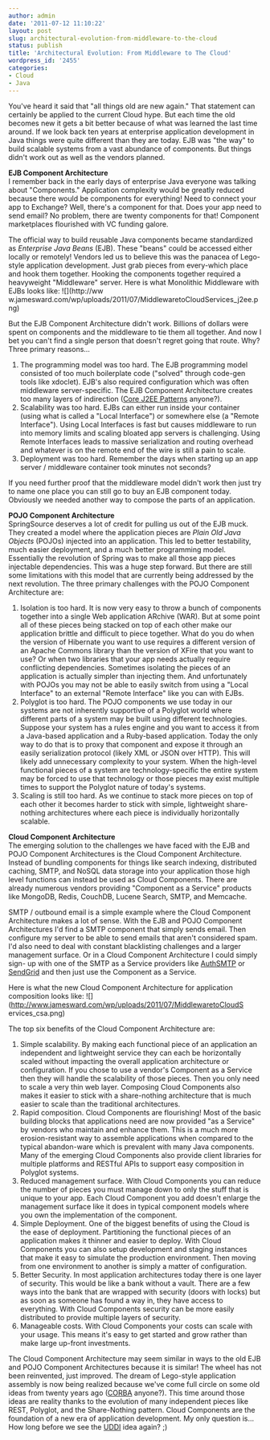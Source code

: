 ```yaml
---
author: admin
date: '2011-07-12 11:10:22'
layout: post
slug: architectural-evolution-from-middleware-to-the-cloud
status: publish
title: 'Architectural Evolution: From Middleware to The Cloud'
wordpress_id: '2455'
categories:
- Cloud
- Java
---
```


You've heard it said that "all things old are new again." That statement can
certainly be applied to the current Cloud hype. But each time the old becomes
new it gets a bit better because of what was learned the last time around. If
we look back ten years at enterprise application development in Java things
were quite different than they are today. EJB was "the way" to build scalable
systems from a vast abundance of components. But things didn't work out as
well as the vendors planned.

**EJB Component Architecture**  
I remember back in the early days of enterprise Java everyone was talking
about "Components." Application complexity would be greatly reduced because
there would be components for everything! Need to connect your app to
Exchange? Well, there's a component for that. Does your app need to send
email? No problem, there are twenty components for that! Component
marketplaces flourished with VC funding galore.

The official way to build reusable Java components became standardized as
_Enterprise Java Beans_ (EJB). These "beans" could be accessed either locally
or remotely! Vendors led us to believe this was the panacea of Lego-style
application development. Just grab pieces from every-which place and hook them
together. Hooking the components together required a heavyweight "Middleware"
server. Here is what Monolithic Middleware with EJBs looks like: ![](http://ww
w.jamesward.com/wp/uploads/2011/07/MiddlewaretoCloudServices_j2ee.png)

But the EJB Component Architecture didn't work. Billions of dollars were spent
on components and the middleware to tie them all together. And now I bet you
can't find a single person that doesn't regret going that route. Why? Three
primary reasons...

  1. The programming model was too hard. The EJB programming model consisted of too much boilerplate code ("solved" through code-gen tools like xdoclet). EJB's also required configuration which was often middleware server-specific. The EJB Component Architecture creates too many layers of indirection ([Core J2EE Patterns](http://java.sun.com/blueprints/corej2eepatterns/) anyone?).
  2. Scalability was too hard. EJBs can either run inside your container (using what is called a "Local Interface") or somewhere else (a "Remote Interface"). Using Local Interfaces is fast but causes middleware to run into memory limits and scaling bloated app servers is challenging. Using Remote Interfaces leads to massive serialization and routing overhead and whatever is on the remote end of the wire is still a pain to scale.
  3. Deployment was too hard. Remember the days when starting up an app server / middleware container took minutes not seconds?
  
If you need further proof that the middleware model didn't work then just try
to name one place you can still go to buy an EJB component today. Obviously we
needed another way to compose the parts of an application.

**POJO Component Architecture**  
SpringSource deserves a lot of credit for pulling us out of the EJB muck. They
created a model where the application pieces are _Plain Old Java Objects_
(POJOs) injected into an application. This led to better testability, much
easier deployment, and a much better programming model. Essentially the
revolution of Spring was to make all those app pieces injectable dependencies.
This was a huge step forward. But there are still some limitations with this
model that are currently being addressed by the next revolution. The three
primary challenges with the POJO Component Architecture are:

  1. Isolation is too hard. It is now very easy to throw a bunch of components together into a single Web application ARchive (WAR). But at some point all of these pieces being stacked on top of each other make our application brittle and difficult to piece together. What do you do when the version of Hibernate you want to use requires a different version of an Apache Commons library than the version of XFire that you want to use? Or when two libraries that your app needs actually require conflicting dependencies. Sometimes isolating the pieces of an application is actually simpler than injecting them. And unfortunately with POJOs you may not be able to easily switch from using a "Local Interface" to an external "Remote Interface" like you can with EJBs.
  2. Polyglot is too hard. The POJO components we use today in our systems are not inherently supportive of a Polyglot world where different parts of a system may be built using different technologies. Suppose your system has a rules engine and you want to access it from a Java-based application and a Ruby-based application. Today the only way to do that is to proxy that component and expose it through an easily serialization protocol (likely XML or JSON over HTTP). This will likely add unnecessary complexity to your system. When the high-level functional pieces of a system are technology-specific the entire system may be forced to use that technology or those pieces may exist multiple times to support the Polyglot nature of today's systems.
  3. Scaling is still too hard. As we continue to stack more pieces on top of each other it becomes harder to stick with simple, lightweight share-nothing architectures where each piece is individually horizontally scalable.
  
**Cloud Component Architecture**  
The emerging solution to the challenges we have faced with the EJB and POJO
Component Architectures is the Cloud Component Architecture. Instead of
bundling components for things like search indexing, distributed caching,
SMTP, and NoSQL data storage into your application those high level functions
can instead be used as Cloud Components. There are already numerous vendors
providing "Component as a Service" products like MongoDB, Redis, CouchDB,
Lucene Search, SMTP, and Memcache.

SMTP / outbound email is a simple example where the Cloud Component
Architecture makes a lot of sense. With the EJB and POJO Component
Architectures I'd find a SMTP component that simply sends email. Then
configure my server to be able to send emails that aren't considered spam. I'd
also need to deal with constant blacklisting challenges and a larger
management surface. Or in a Cloud Component Architecture I could simply sign-
up with one of the SMTP as a Service providers like
[AuthSMTP](http://www.authsmtp.com/) or [SendGrid](http://sendgrid.com/) and
then just use the Component as a Service.

Here is what the new Cloud Component Architecture for application composition
looks like: ![](http://www.jamesward.com/wp/uploads/2011/07/MiddlewaretoCloudS
ervices_csa.png)

The top six benefits of the Cloud Component Architecture are:

  1. Simple scalability. By making each functional piece of an application an independent and lightweight service they can each be horizontally scaled without impacting the overall application architecture or configuration. If you chose to use a vendor's Component as a Service then they will handle the scalability of those pieces. Then you only need to scale a very thin web layer. Composing Cloud Components also makes it easier to stick with a share-nothing architecture that is much easier to scale than the traditional architectures.
  2. Rapid composition. Cloud Components are flourishing! Most of the basic building blocks that applications need are now provided "as a Service" by vendors who maintain and enhance them. This is a much more erosion-resistant way to assemble applications when compared to the typical abandon-ware which is prevalent with many Java components. Many of the emerging Cloud Components also provide client libraries for multiple platforms and RESTful APIs to support easy composition in Polyglot systems.
  3. Reduced management surface. With Cloud Components you can reduce the number of pieces you must manage down to only the stuff that is unique to your app. Each Cloud Component you add doesn't enlarge the management surface like it does in typical component models where you own the implementation of the component.
  4. Simple Deployment. One of the biggest benefits of using the Cloud is the ease of deployment. Partitioning the functional pieces of an application makes it thinner and easier to deploy. With Cloud Components you can also setup development and staging instances that make it easy to simulate the production environment. Then moving from one environment to another is simply a matter of configuration.
  5. Better Security. In most application architectures today there is one layer of security. This would be like a bank without a vault. There are a few ways into the bank that are wrapped with security (doors with locks) but as soon as someone has found a way in, they have access to everything. With Cloud Components security can be more easily distributed to provide multiple layers of security.
  6. Manageable costs. With Cloud Components your costs can scale with your usage. This means it's easy to get started and grow rather than make large up-front investments.
  
The Cloud Component Architecture may seem similar in ways to the old EJB and
POJO Component Architectures because it is similar! The wheel has not been
reinvented, just improved. The dream of Lego-style application assembly is now
being realized because we've come full circle on some old ideas from twenty
years ago ([CORBA](http://en.wikipedia.org/wiki/Corba) anyone?). This time
around those ideas are reality thanks to the evolution of many independent
pieces like REST, Polyglot, and the Share-Nothing pattern. Cloud Components
are the foundation of a new era of application development. My only question
is... How long before we see the [UDDI](http://en.wikipedia.org/wiki/UDDI)
idea again? ;)

